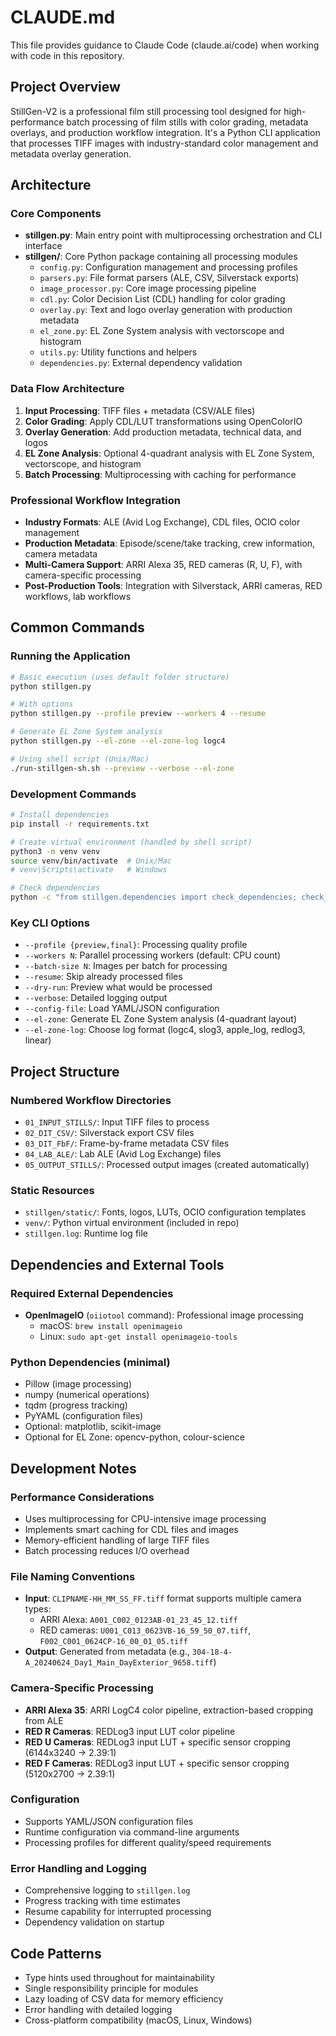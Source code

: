 # CLAUDE.md

This file provides guidance to Claude Code (claude.ai/code) when working with code in this repository.

## Project Overview

StillGen-V2 is a professional film still processing tool designed for high-performance batch processing of film stills with color grading, metadata overlays, and production workflow integration. It's a Python CLI application that processes TIFF images with industry-standard color management and metadata overlay generation.

## Architecture

### Core Components
- **stillgen.py**: Main entry point with multiprocessing orchestration and CLI interface
- **stillgen/**: Core Python package containing all processing modules
  - `config.py`: Configuration management and processing profiles
  - `parsers.py`: File format parsers (ALE, CSV, Silverstack exports)
  - `image_processor.py`: Core image processing pipeline
  - `cdl.py`: Color Decision List (CDL) handling for color grading
  - `overlay.py`: Text and logo overlay generation with production metadata
  - `el_zone.py`: EL Zone System analysis with vectorscope and histogram
  - `utils.py`: Utility functions and helpers
  - `dependencies.py`: External dependency validation

### Data Flow Architecture
1. **Input Processing**: TIFF files + metadata (CSV/ALE files)
2. **Color Grading**: Apply CDL/LUT transformations using OpenColorIO
3. **Overlay Generation**: Add production metadata, technical data, and logos
4. **EL Zone Analysis**: Optional 4-quadrant analysis with EL Zone System, vectorscope, and histogram
5. **Batch Processing**: Multiprocessing with caching for performance

### Professional Workflow Integration
- **Industry Formats**: ALE (Avid Log Exchange), CDL files, OCIO color management
- **Production Metadata**: Episode/scene/take tracking, crew information, camera metadata
- **Multi-Camera Support**: ARRI Alexa 35, RED cameras (R, U, F), with camera-specific processing
- **Post-Production Tools**: Integration with Silverstack, ARRI cameras, RED workflows, lab workflows

## Common Commands

### Running the Application
```bash
# Basic execution (uses default folder structure)
python stillgen.py

# With options
python stillgen.py --profile preview --workers 4 --resume

# Generate EL Zone System analysis
python stillgen.py --el-zone --el-zone-log logc4

# Using shell script (Unix/Mac)
./run-stillgen-sh.sh --preview --verbose --el-zone
```

### Development Commands
```bash
# Install dependencies
pip install -r requirements.txt

# Create virtual environment (handled by shell script)
python3 -m venv venv
source venv/bin/activate  # Unix/Mac
# venv\Scripts\activate   # Windows

# Check dependencies
python -c "from stillgen.dependencies import check_dependencies; check_dependencies()"
```

### Key CLI Options
- `--profile {preview,final}`: Processing quality profile
- `--workers N`: Parallel processing workers (default: CPU count)
- `--batch-size N`: Images per batch for processing
- `--resume`: Skip already processed files
- `--dry-run`: Preview what would be processed
- `--verbose`: Detailed logging output
- `--config-file`: Load YAML/JSON configuration
- `--el-zone`: Generate EL Zone System analysis (4-quadrant layout)
- `--el-zone-log`: Choose log format (logc4, slog3, apple_log, redlog3, linear)

## Project Structure

### Numbered Workflow Directories
- `01_INPUT_STILLS/`: Input TIFF files to process
- `02_DIT_CSV/`: Silverstack export CSV files
- `03_DIT_FbF/`: Frame-by-frame metadata CSV files
- `04_LAB_ALE/`: Lab ALE (Avid Log Exchange) files
- `05_OUTPUT_STILLS/`: Processed output images (created automatically)

### Static Resources
- `stillgen/static/`: Fonts, logos, LUTs, OCIO configuration templates
- `venv/`: Python virtual environment (included in repo)
- `stillgen.log`: Runtime log file

## Dependencies and External Tools

### Required External Dependencies
- **OpenImageIO** (`oiiotool` command): Professional image processing
  - macOS: `brew install openimageio`
  - Linux: `sudo apt-get install openimageio-tools`

### Python Dependencies (minimal)
- Pillow (image processing)
- numpy (numerical operations)
- tqdm (progress tracking)
- PyYAML (configuration files)
- Optional: matplotlib, scikit-image
- Optional for EL Zone: opencv-python, colour-science

## Development Notes

### Performance Considerations
- Uses multiprocessing for CPU-intensive image processing
- Implements smart caching for CDL files and images
- Memory-efficient handling of large TIFF files
- Batch processing reduces I/O overhead

### File Naming Conventions
- **Input**: `CLIPNAME-HH_MM_SS_FF.tiff` format supports multiple camera types:
  - ARRI Alexa: `A001_C002_0123AB-01_23_45_12.tiff`
  - RED cameras: `U001_C013_0623VB-16_59_50_07.tiff`, `F002_C001_0624CP-16_00_01_05.tiff`
- **Output**: Generated from metadata (e.g., `304-18-4-A_20240624_Day1_Main_DayExterior_9658.tiff`)

### Camera-Specific Processing
- **ARRI Alexa 35**: ARRI LogC4 color pipeline, extraction-based cropping from ALE
- **RED R Cameras**: REDLog3 input LUT color pipeline  
- **RED U Cameras**: REDLog3 input LUT + specific sensor cropping (6144x3240 → 2.39:1)
- **RED F Cameras**: REDLog3 input LUT + specific sensor cropping (5120x2700 → 2.39:1)

### Configuration
- Supports YAML/JSON configuration files
- Runtime configuration via command-line arguments
- Processing profiles for different quality/speed requirements

### Error Handling and Logging
- Comprehensive logging to `stillgen.log`
- Progress tracking with time estimates
- Resume capability for interrupted processing
- Dependency validation on startup

## Code Patterns

- Type hints used throughout for maintainability
- Single responsibility principle for modules
- Lazy loading of CSV data for memory efficiency
- Error handling with detailed logging
- Cross-platform compatibility (macOS, Linux, Windows)